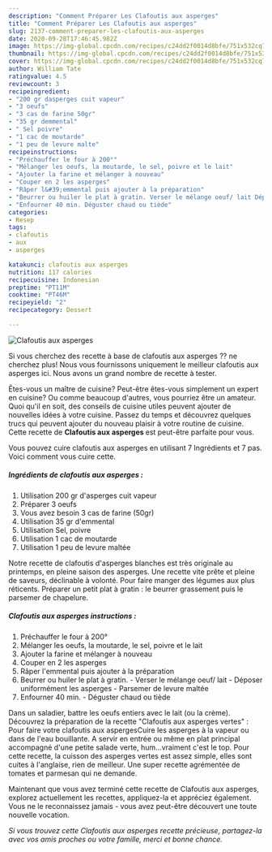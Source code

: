 ```yaml
---
description: "Comment Préparer Les Clafoutis aux asperges"
title: "Comment Préparer Les Clafoutis aux asperges"
slug: 2137-comment-preparer-les-clafoutis-aux-asperges
date: 2020-09-28T17:46:45.982Z
image: https://img-global.cpcdn.com/recipes/c24dd2f0014d8bfe/751x532cq70/clafoutis-aux-asperges-photo-principale-de-la-recette.jpg
thumbnail: https://img-global.cpcdn.com/recipes/c24dd2f0014d8bfe/751x532cq70/clafoutis-aux-asperges-photo-principale-de-la-recette.jpg
cover: https://img-global.cpcdn.com/recipes/c24dd2f0014d8bfe/751x532cq70/clafoutis-aux-asperges-photo-principale-de-la-recette.jpg
author: William Tate
ratingvalue: 4.5
reviewcount: 3
recipeingredient:
- "200 gr dasperges cuit vapeur"
- "3 oeufs"
- "3 cas de farine 50gr"
- "35 gr demmental"
- " Sel poivre"
- "1 cac de moutarde"
- "1 peu de levure malte"
recipeinstructions:
- "Préchauffer le four à 200°"
- "Mélanger les oeufs, la moutarde, le sel, poivre et le lait"
- "Ajouter la farine et mélanger à nouveau"
- "Couper en 2 les asperges"
- "Râper l&#39;emmental puis ajouter à la préparation"
- "Beurrer ou huiler le plat à gratin. Verser le mélange oeuf/ lait Déposer uniformément les asperges Parsemer de levure maltée"
- "Enfourner 40 min. Déguster chaud ou tiède"
categories:
- Resep
tags:
- clafoutis
- aux
- asperges

katakunci: clafoutis aux asperges 
nutrition: 117 calories
recipecuisine: Indonesian
preptime: "PT11M"
cooktime: "PT46M"
recipeyield: "2"
recipecategory: Dessert

---
```



![Clafoutis aux asperges](https://img-global.cpcdn.com/recipes/c24dd2f0014d8bfe/751x532cq70/clafoutis-aux-asperges-photo-principale-de-la-recette.jpg)

Si vous cherchez des recette à base de clafoutis aux asperges ?? ne cherchez plus! Nous vous fournissons uniquement le meilleur clafoutis aux asperges ici. Nous avons un grand nombre de recette à tester.

Êtes-vous un maître de cuisine? Peut-être êtes-vous simplement un expert en cuisine? Ou comme beaucoup d'autres, vous pourriez être un amateur. Quoi qu'il en soit, des conseils de cuisine utiles peuvent ajouter de nouvelles idées à votre cuisine. Passez du temps et découvrez quelques trucs qui peuvent ajouter du nouveau plaisir à votre routine de cuisine. Cette recette de <strong> Clafoutis aux asperges </strong> est peut-être parfaite pour vous.

<!--inarticleads1-->

Vous pouvez cuire clafoutis aux asperges en utilisant 7 Ingrédients et 7 pas. Voici comment vous cuire cette.

##### Ingrédients de clafoutis aux asperges :

1. Utilisation 200 gr d&#39;asperges cuit vapeur
1. Préparer 3 oeufs
1. Vous avez besoin 3 cas de farine (50gr)
1. Utilisation 35 gr d&#39;emmental
1. Utilisation  Sel, poivre
1. Utilisation 1 cac de moutarde
1. Utilisation 1 peu de levure maltée


Notre recette de clafoutis d&#39;asperges blanches est très originale au printemps, en pleine saison des asperges. Une recette vite prête et pleine de saveurs, déclinable à volonté. Pour faire manger des légumes aux plus réticents. Préparer un petit plat à gratin : le beurrer grassement puis le parsemer de chapelure. 

<!--inarticleads2-->

##### Clafoutis aux asperges instructions :

1. Préchauffer le four à 200°
1. Mélanger les oeufs, la moutarde, le sel, poivre et le lait
1. Ajouter la farine et mélanger à nouveau
1. Couper en 2 les asperges
1. Râper l&#39;emmental puis ajouter à la préparation
1. Beurrer ou huiler le plat à gratin. - Verser le mélange oeuf/ lait - Déposer uniformément les asperges - Parsemer de levure maltée
1. Enfourner 40 min. - Déguster chaud ou tiède


Dans un saladier, battre les oeufs entiers avec le lait (ou la crème). Découvrez la préparation de la recette &#34;Clafoutis aux asperges vertes&#34; : Pour faire votre clafoutis aux aspergesCuire les asperges à la vapeur ou dans de l&#39;eau bouillante. A servir en entrée ou même en plat principal accompagné d&#39;une petite salade verte, hum…vraiment c&#39;est le top. Pour cette recette, la cuisson des asperges vertes est assez simple, elles sont cuites à l&#39;anglaise, rien de meilleur. Une super recette agrémentée de tomates et parmesan qui ne demande. 

<!--inarticleads1-->

<p>
Maintenant que vous avez terminé cette recette de Clafoutis aux asperges, explorez actuellement les recettes, appliquez-la et appréciez également. Vous ne le reconnaissez jamais - vous avez peut-être découvert une toute nouvelle vocation.
</p>

<p>
<i>Si vous trouvez cette Clafoutis aux asperges recette précieuse, partagez-la avec vos amis proches ou votre famille, merci et bonne chance.</i>
</p>
